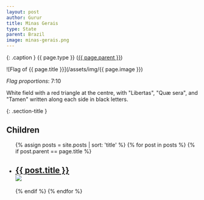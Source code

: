 ```yaml
---
layout: post
author: Gurur
title: Minas Gerais
type: State
parent: Brazil
image: minas-gerais.png
---
```

{: .caption }
{{ page.type }} ([{{ page.parent }}](/2019/04/02/brazil.html))

![Flag of {{ page.title }}](/assets/img/{{ page.image }})

*Flag proportions*: 7:10

White field with a red triangle at the centre, with "Libertas", "Quæ sera", and "Tamen" written along each side in black letters.

{: .section-title }
## Children

<ul id="post-list">
    {% assign posts = site.posts | sort: 'title' %}
    {% for post in posts %}
    {% if post.parent == page.title %}
    <li>
        <h2><a href="{{ post.url }}">{{ post.title }}<br><span class="home-image"><img src="/assets/img/{{ post.image }}"></span></a></h2>
    </li>
    {% endif %}
    {% endfor %}
</ul>